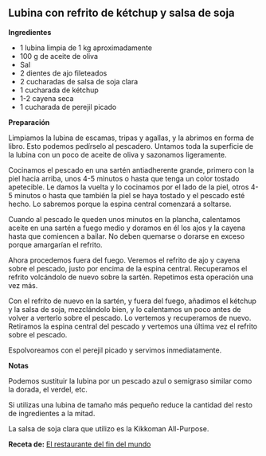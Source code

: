 ## Lubina con refrito de kétchup y salsa de soja

**Ingredientes**

- 1 lubina limpia de 1 kg aproximadamente
- 100 g de aceite de oliva
- Sal
- 2 dientes de ajo fileteados
- 2 cucharadas de salsa de soja clara
- 1 cucharada de kétchup
- 1-2 cayena seca
- 1 cucharada de perejil picado

**Preparación**

Limpiamos la lubina de escamas, tripas y agallas, y la abrimos en forma de libro. Esto podemos pedírselo al pescadero. Untamos toda la superficie de la lubina con un poco de aceite de oliva y sazonamos ligeramente.

Cocinamos el pescado en una sartén antiadherente grande, primero con la piel hacia arriba, unos 4-5 minutos o hasta que tenga un color tostado apetecible. Le damos la vuelta y lo cocinamos por el lado de la piel, otros 4-5 minutos o hasta que también la piel se haya tostado y el pescado esté hecho. Lo sabremos porque la espina central comenzará a soltarse.

Cuando al pescado le queden unos minutos en la plancha, calentamos aceite en una sartén a fuego medio y doramos en él los ajos y la cayena hasta que comiencen a bailar. No deben quemarse o dorarse en exceso porque amargarían el refrito.

Ahora procedemos fuera del fuego. Veremos el refrito de ajo y cayena sobre el pescado, justo por encima de la espina central. Recuperamos el refrito volcándolo de nuevo sobre la sartén. Repetimos esta operación una vez más.

Con el refrito de nuevo en la sartén, y fuera del fuego, añadimos el kétchup y la salsa de soja, mezclándolo bien, y lo calentamos un poco antes de volver a verterlo sobre el pescado. Lo vertemos y recuperamos de nuevo. Retiramos la espina central del pescado y vertemos una última vez el refrito sobre el pescado.

Espolvoreamos con el perejil picado y servimos inmediatamente.

**Notas**

Podemos sustituir la lubina por un pescado azul o semigraso similar como la dorada, el verdel, etc.

Si utilizas una lubina de tamaño más pequeño reduce la cantidad del resto de ingredientes a la mitad.

La salsa de soja clara que utilizo es la Kikkoman All-Purpose.

**Receta de:** [El restaurante del fin del mundo](http://restaurantefinmundo.blogspot.com.es/2015/04/lubina-con-refrito-de-ketchup-y-salsa.html)